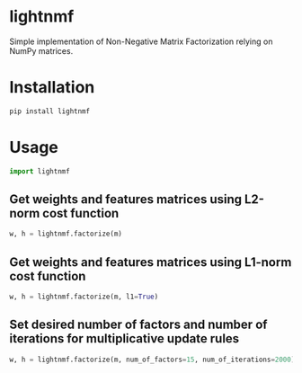 lightnmf
===========

Simple implementation of Non-Negative Matrix Factorization relying on NumPy matrices.

# Installation
```bash
pip install lightnmf
```

# Usage
```python
import lightnmf
```

## Get weights and features matrices using L2-norm cost function

```python
w, h = lightnmf.factorize(m)
```

## Get weights and features matrices using L1-norm cost function
```python
w, h = lightnmf.factorize(m, l1=True)
```

## Set desired number of factors and number of iterations for multiplicative update rules
```python
w, h = lightnmf.factorize(m, num_of_factors=15, num_of_iterations=2000)
```
